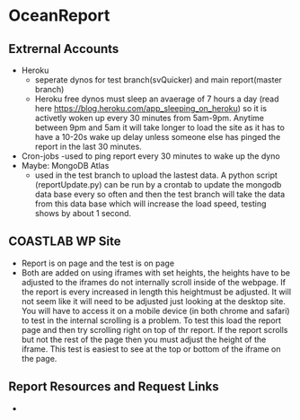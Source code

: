 # OceanReport

## Extrernal Accounts
- Heroku
  - seperate dynos for test branch(svQuicker) and main report(master branch)
  - Heroku free dynos must sleep an avaerage of 7 hours a day (read here https://blog.heroku.com/app_sleeping_on_heroku) so it is activetly woken up every 30 minutes from 5am-9pm. Anytime between 9pm and 5am it will take longer to load the site as it has to have a 10-20s wake up delay unless someone else has pinged the report in the last 30 minutes. 
- Cron-jobs
  -used to ping report every 30 minutes to wake up the dyno
- Maybe: MongoDB Atlas
  - used in the test branch to upload the lastest data. A python script (reportUpdate.py) can be run by a crontab to update the mongodb data base every so often and then the test branch will take the data from this data base which will increase the load speed, testing shows by about 1 second. 

## COASTLAB WP Site
- Report is on    page and the test is on   page
- Both are added on using iframes with set heights, the heights have to be adjusted to the iframes do not internally scroll inside of the webpage. If the report is every increased in length this heightmust be adjusted. It will not seem like it will need to be adjusted just looking at the desktop site. You will have to access it on a mobile device (in both chrome and safari) to test in the internal scrolling is a problem. To test this load the report page and then try scrolling right on top of thr report. If the report scrolls but not the rest of the page then you must adjust the height of the iframe. This test is easiest to see at the top or bottom of the iframe on the page. 

## Report Resources and Request Links
-

